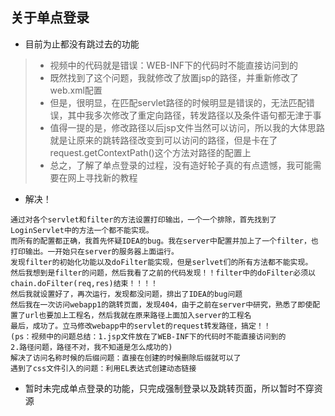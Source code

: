 ## 关于单点登录
*	目前为止都没有跳过去的功能
>	*	视频中的代码就是错误：WEB-INF下的代码时不能直接访问到的
>	*	既然找到了这个问题，我就修改了放置jsp的路径，并重新修改了web.xml配置
>	*	但是，很明显，在匹配servlet路径的时候明显是错误的，无法匹配错误，其中我多次修改了重定向路径，转发路径以及条件语句都无津于事
>	*	值得一提的是，修改路径以后jsp文件当然可以访问，所以我的大体思路就是让原来的跳转路径改变到可以访问的路径，但是卡在了request.getContextPath()这个方法对路径的配置上
>	*	总之，了解了单点登录的过程，没有造好轮子真的有点遗憾，我可能需要在网上寻找新的教程

*	解决！
```
通过对各个servlet和filter的方法设置打印输出，一个一个排除，首先找到了LoginServlet中的方法一个都不能实现。
而所有的配置都正确，我首先怀疑IDEA的bug。我在server中配置并加上了一个filter，也打印输出。一开始只在server的服务器上面运行。
发现filter的初始化功能以及doFilter能实现，但是serlvet们的所有方法都不能实现。
然后我想到是filter的问题，然后我看了之前的代码发现！！filter中的doFilter必须以chain.doFilter(req,res)结束！！！！
然后我就设置好了，再次运行，发现都没问题，排出了IDEA的bug问题
然后我在一次访问webapp1的跳转页面，发现404，由于之前在server中研究，熟悉了即使配置了url也要加上工程名，然后我就在原来路径上面加入server的工程名
最后，成功了。立马修改webapp中的servlet的request转发路径，搞定！！
(ps：视频中的问题总结：1.jsp文件放在了WEB-INF下的代码时不能直接访问到的
2.路径问题，路径不对，我不知道是怎么成功的)
解决了访问名称时候的后缀问题：直接在创建的时候删除后缀就可以了
遇到了css文件引入的问题：利用EL表达式创建动态链接
```
*	暂时未完成单点登录的功能，只完成强制登录以及跳转页面，所以暂时不穿资源